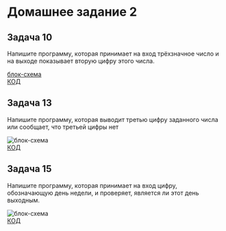 # Домашнее задание 2
## Задача 10
 Напишите программу, которая принимает на вход трёхзначное число и на выходе показывает вторую цифру этого числа.
 
[блок-схема](Diagram_S2_Ex10.png)     
[КОД](Program_Ex10.cs)

## Задача 13
Напишите программу, которая выводит третью цифру заданного числа или сообщает, что третьей цифры нет

![блок-схема](Diagram_S2_Ex13.png)     
[КОД](Program_Ex13.cs)

## Задача 15
Напишите программу, которая принимает на вход цифру, обозначающую день недели, и проверяет, является ли этот день выходным.

![блок-схема](Diagram_S2_Ex15.png)     
[КОД](Program_Ex15.cs)